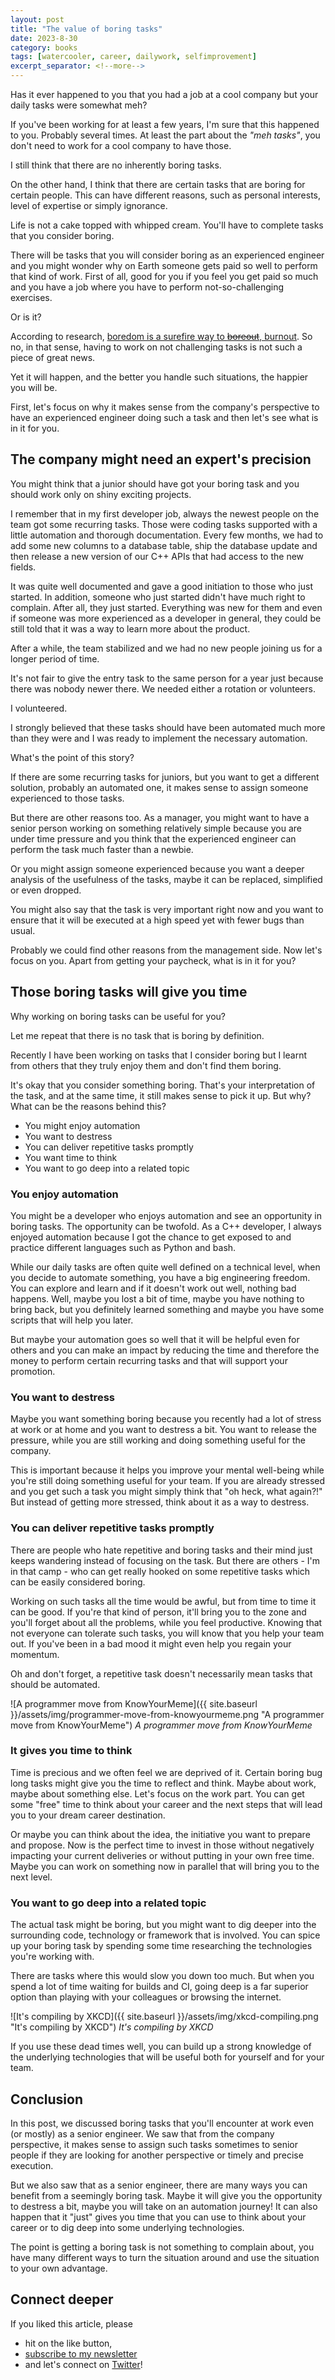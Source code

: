 ```yaml
---
layout: post
title: "The value of boring tasks"
date: 2023-8-30
category: books
tags: [watercooler, career, dailywork, selfimprovement]
excerpt_separator: <!--more-->
---
```

Has it ever happened to you that you had a job at a cool company but your daily tasks were somewhat meh?

If you've been working for at least a few years, I'm sure that this happened to you. Probably several times. At least the part about the *"meh tasks"*, you don't need to work for a cool company to have those.

I still think that there are no inherently boring tasks.

On the other hand, I think that there are certain tasks that are boring for certain people. This can have different reasons, such as personal interests, level of expertise or simply ignorance.

Life is not a cake topped with whipped cream. You'll have to complete tasks that you consider boring.

There will be tasks that you will consider boring as an experienced engineer and you might wonder why on Earth someone gets paid so well to perform that kind of work. First of all, good for you if you feel you get paid so much and you have a job where you have to perform not-so-challenging exercises.

Or is it?

According to research, [boredom is a surefire way to ~~boreout~~, burnout](https://www.sandordargo.com/blog/2023/07/05/trip-report-cpp-on-sea-2023#my-favourite-ideas). So no, in that sense, having to work on not challenging tasks is not such a piece of great news.

Yet it will happen, and the better you handle such situations, the happier you will be.

First, let's focus on why it makes sense from the company's perspective to have an experienced engineer doing such a task and then let's see what is in it for you.

## The company might need an expert's precision

You might think that a junior should have got your boring task and you should work only on shiny exciting projects.

I remember that in my first developer job, always the newest people on the team got some recurring tasks. Those were coding tasks supported with a little automation and thorough documentation. Every few months, we had to add some new columns to a database table, ship the database update and then release a new version of our C++ APIs that had access to the new fields.

It was quite well documented and gave a good initiation to those who just started. In addition, someone who just started didn't have much right to complain. After all, they just started. Everything was new for them and even if someone was more experienced as a developer in general, they could be still told that it was a way to learn more about the product.

After a while, the team stabilized and we had no new people joining us for a longer period of time.

It's not fair to give the entry task to the same person for a year just because there was nobody newer there. We needed either a rotation or volunteers.

I volunteered.

I strongly believed that these tasks should have been automated much more than they were and I was ready to implement the necessary automation.

What's the point of this story?

If there are some recurring tasks for juniors, but you want to get a different solution, probably an automated one, it makes sense to assign someone experienced to those tasks.

But there are other reasons too. As a manager, you might want to have a senior person working on something relatively simple because you are under time pressure and you think that the experienced engineer can perform the task much faster than a newbie. 

Or you might assign someone experienced because you want a deeper analysis of the usefulness of the tasks, maybe it can be replaced, simplified or even dropped.

You might also say that the task is very important right now and you want to ensure that it will be executed at a high speed yet with fewer bugs than usual.

Probably we could find other reasons from the management side. Now let's focus on you. Apart from getting your paycheck, what is in it for you?

## Those boring tasks will give you time

Why working on boring tasks can be useful for you?

Let me repeat that there is no task that is boring by definition.

Recently I have been working on tasks that I consider boring but I learnt from others that they truly enjoy them and don't find them boring.

It's okay that you consider something boring. That's your interpretation of the task, and at the same time, it still makes sense to pick it up. But why? What can be the reasons behind this?

- You might enjoy automation
- You want to destress
- You can deliver repetitive tasks promptly
- You want time to think
- You want to go deep into a related topic

### You enjoy automation

You might be a developer who enjoys automation and see an opportunity in boring tasks. The opportunity can be twofold. As a C++ developer, I always enjoyed automation because I got the chance to get exposed to and practice different languages such as Python and bash.

While our daily tasks are often quite well defined on a technical level, when you decide to automate something, you have a big engineering freedom. You can explore and learn and if it doesn't work out well, nothing bad happens. Well, maybe you lost a bit of time, maybe you have nothing to bring back, but you definitely learned something and maybe you have some scripts that will help you later.

But maybe your automation goes so well that it will be helpful even for others and you can make an impact by reducing the time and therefore the money to perform certain recurring tasks and that will support your promotion.

### You want to destress

Maybe you want something boring because you recently had a lot of stress at work or at home and you want to destress a bit. You want to release the pressure, while you are still working and doing something useful for the company.

This is important because it helps you improve your mental well-being while you're still doing something useful for your team. If you are already stressed and you get such a task you might simply think that "oh heck, what again?!" But instead of getting more stressed, think about it as a way to destress.

### You can deliver repetitive tasks promptly

There are people who hate repetitive and boring tasks and their mind just keeps wandering instead of focusing on the task. But there are others - I'm in that camp - who can get really hooked on some repetitive tasks which can be easily considered boring.

Working on such tasks all the time would be awful, but from time to time it can be good. If you're that kind of person, it'll bring you to the zone and you'll forget about all the problems, while you feel productive. Knowing that not everyone can tolerate such tasks, you will know that you help your team out. If you've been in a bad mood it might even help you regain your momentum.

Oh and don't forget, a repetitive task doesn't necessarily mean tasks that should be automated.

![A programmer move from KnowYourMeme]({{ site.baseurl }}/assets/img/programmer-move-from-knowyourmeme.png "A programmer move from KnowYourMeme")
_A programmer move from KnowYourMeme_


### It gives you time to think

Time is precious and we often feel we are deprived of it. Certain boring bug long tasks might give you the time to reflect and think. Maybe about work, maybe about something else. Let's focus on the work part. You can get some "free" time to think about your career and the next steps that will lead you to your dream career destination.

Or maybe you can think about the idea, the initiative you want to prepare and propose. Now is the perfect time to invest in those without negatively impacting your current deliveries or without putting in your own free time. Maybe you can work on something now in parallel that will bring you to the next level.

### You want to go deep into a related topic

The actual task might be boring, but you might want to dig deeper into the surrounding code, technology or framework that is involved. You can spice up your boring task by spending some time researching the technologies you're working with.

There are tasks where this would slow you down too much. But when you spend a lot of time waiting for builds and CI, going deep is a far superior option than playing with your colleagues or browsing the internet.

![It's compiling by XKCD]({{ site.baseurl }}/assets/img/xkcd-compiling.png "It's compiling by XKCD")
_It's compiling by XKCD_

If you use these dead times well, you can build up a strong knowledge of the underlying technologies that will be useful both for yourself and for your team.


## Conclusion

In this post, we discussed boring tasks that you'll encounter at work even (or mostly) as a senior engineer. We saw that from the company perspective, it makes sense to assign such tasks sometimes to senior people if they are looking for another perspective or timely and precise execution.

But we also saw that as a senior engineer, there are many ways you can benefit from a seemingly boring task. Maybe it will give you the opportunity to destress a bit, maybe you will take on an automation journey! It can also happen that it "just" gives you time that you can use to think about your career or to dig deep into some underlying technologies.

The point is getting a boring task is not something to complain about, you have many different ways to turn the situation around and use the situation to your own advantage.

## Connect deeper

If you liked this article, please 
- hit on the like button,  
- [subscribe to my newsletter](http://eepurl.com/gvcv1j) 
- and let's connect on [Twitter](https://twitter.com/SandorDargo)!

